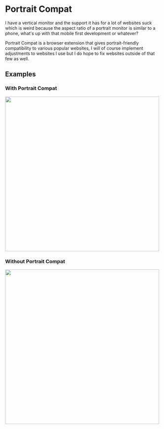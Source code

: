 # Portrait Compat

I have a vertical monitor and the support it has for a lot of websites suck which is weird because the aspect ratio of a portrait monitor is similar to a phone, what's up with that mobile first development or whatever?

Portrait Compat is a browser extension that gives portrait-friendly compatibility to various popular websites, I will of course implement adjustments to websites I use but I do hope to fix websites outside of that few as well.

## Examples

    
### With Portrait Compat
<img src="https://cdn.discordapp.com/attachments/740692528612769952/983646903688396900/unknown.png" height="500px">

### Without Portrait Compat
<img src="https://cdn.discordapp.com/attachments/740692528612769952/983646904120381460/unknown.png" height="500px"> 



